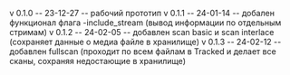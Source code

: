 v 0.1.0 -- 23-12-27 -- рабочий прототип
v 0.1.1 -- 24-01-14 -- добален функционал флага -include_stream (вывод информации по отдельным стримам)
v 0.1.2 -- 24-02-05 -- добавлен scan basic и scan interlace (сохраняет данные о медиа файле в хранилище)
v 0.1.3 -- 24-02-12 -- добавлен fullscan (проходит по всем файлам в Tracked и делает все сканы, сохраняя недостающие в хранилище)
